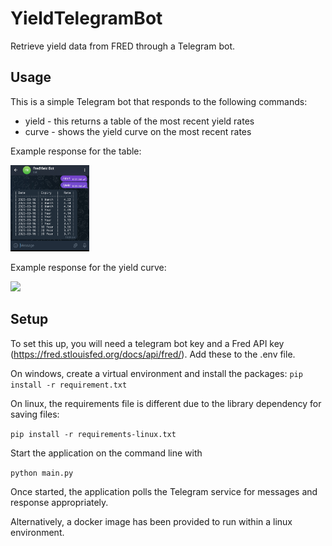 # YieldTelegramBot
Retrieve yield data from FRED through a Telegram bot.

## Usage
This is a simple Telegram bot that responds to the following commands:
- yield  - this returns a table of the most recent yield rates
- curve  - shows the yield curve on the most recent rates

Example response for the table:

<img src="./media/table.jpg" width="25%">

Example response for the yield curve:

<img src="./media/curve.jpg" width="25%">

## Setup

To set this up, you will need a telegram bot key and a Fred API key (https://fred.stlouisfed.org/docs/api/fred/).  Add these to the .env file.  

On windows, create a virtual environment and install the packages:
`
pip install -r requirement.txt
`

On linux, the requirements file is different due to the library dependency for saving files:

`
pip install -r requirements-linux.txt
`

Start the application on the command line with

`
python main.py
`

Once started, the application polls the Telegram service for messages and response appropriately.

Alternatively, a docker image has been provided to run within a linux environment.
